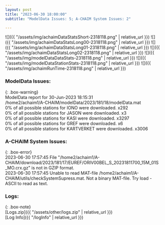 ```yaml
---
layout: post
title: "2023-06-30 18:00:00"
subtitle: "ModelData Issues: 5; A-CHAIM System Issues: 2"

---
```


![]({{ "/assets/img/achaimDataStatsShort-2318118.png" | relative_url }})
![]({{ "/assets/img/achaimDataStatsLong00-2318118.png" | relative_url }})
![]({{ "/assets/img/achaimDataStatsLong01-2318118.png" | relative_url }})
![]({{ "/assets/img/achaimDataStatsLong02-2318118.png" | relative_url }})
![]({{ "/assets/img/modelDataDataStats-2318118.png" | relative_url }})
![]({{ "/assets/img/modelDataStationStats-2318118.png" | relative_url }})
![]({{ "/assets/img/achaimRunTime-2318118.png" | relative_url }})


### ModelData Issues:  
  
{: .box-warning}  
 ModelData report for 30-Jun-2023 18:15:31   
 /home2/achaim1/A-CHAIM/modelData/2023/181/18/modelData.mat   
 0% of all possible stations for IONO were downloaded. x292   
 0% of all possible stations for JASON were downloaded. x3   
 0% of all possible stations for KASI were downloaded. x3297   
 0% of all possible stations for GREF were downloaded. x6   
 0% of all possible stations for KARTVERKET were downloaded. x3006   
  
### A-CHAIM System Issues:  
  
{: .box-error}  
2023-06-30 17:57:45 File "/home2/achaim1/A-CHAIM/download/2023/181/17/EUREF/ORIV00BEL_S_20231811700_15M_01S_MO.crx.gz" is not in GZIP format.  
2023-06-30 17:57:45 Unable to read MAT-file /home2/achaim1/A-CHAIM/utils/checkSystemSupress.mat. Not a binary MAT-file. Try load -ASCII to read as text.  

### Logs:  
  
{: .box-note}  
[Logs.zip]({{ "/assets/other/logs.zip" | relative_url }})  
[Log Info]({{ "/logInfo" | relative_url }})  
